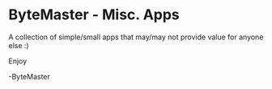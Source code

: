 # ByteMaster - Misc. Apps

A collection of simple/small apps that may/may not provide value for anyone else :)

Enjoy

-ByteMaster
